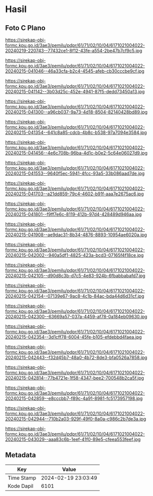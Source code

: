# Hasil

## Foto C Plano

https://sirekap-obj-formc.kpu.go.id/3ae3/pemilu/pdpr/61/71/02/10/04/6171021004022-20240219-220743--77432ce1-8f12-43fe-a554-2be47b7cf9c5.jpg

https://sirekap-obj-formc.kpu.go.id/3ae3/pemilu/pdpr/61/71/02/10/04/6171021004022-20240215-041046--46a33cfa-b2c4-4545-afeb-cb30cccbe9cf.jpg

https://sirekap-obj-formc.kpu.go.id/3ae3/pemilu/pdpr/61/71/02/10/04/6171021004022-20240215-041142--3b03d25c-452e-4941-87f5-dedd73450a13.jpg

https://sirekap-obj-formc.kpu.go.id/3ae3/pemilu/pdpr/61/71/02/10/04/6171021004022-20240215-041300--a96cb037-9a73-4d18-8504-82140428bd89.jpg

https://sirekap-obj-formc.kpu.go.id/3ae3/pemilu/pdpr/61/71/02/10/04/6171021004022-20240215-041354--641c8a85-cdcb-4b8c-b538-97a7094e3584.jpg

https://sirekap-obj-formc.kpu.go.id/3ae3/pemilu/pdpr/61/71/02/10/04/6171021004022-20240215-041456--4e6c708b-96ba-4d1c-b0e2-5c64e06027d9.jpg

https://sirekap-obj-formc.kpu.go.id/3ae3/pemilu/pdpr/61/71/02/10/04/6171021004022-20240215-041553--9640f5ec-5941-4fcc-93a5-33b086aad7de.jpg

https://sirekap-obj-formc.kpu.go.id/3ae3/pemilu/pdpr/61/71/02/10/04/6171021004022-20240215-041703--a21dd859-79c4-4602-b91f-aaa7e2675ac6.jpg

https://sirekap-obj-formc.kpu.go.id/3ae3/pemilu/pdpr/61/71/02/10/04/6171021004022-20240215-041801--f9ff7e6c-8119-412b-97d4-428489d946aa.jpg

https://sirekap-obj-formc.kpu.go.id/3ae3/pemilu/pdpr/61/71/02/10/04/6171021004022-20240215-041908--ae9dac31-8b34-4876-8893-10954ae6020a.jpg

https://sirekap-obj-formc.kpu.go.id/3ae3/pemilu/pdpr/61/71/02/10/04/6171021004022-20240215-042002--940a5df1-4825-423a-bcd3-07165f4f18ce.jpg

https://sirekap-obj-formc.kpu.go.id/3ae3/pemilu/pdpr/61/71/02/10/04/6171021004022-20240215-042105--d90d8c3b-d7c5-4e83-924b-6fbabbabafd7.jpg

https://sirekap-obj-formc.kpu.go.id/3ae3/pemilu/pdpr/61/71/02/10/04/6171021004022-20240215-042154--07139e67-9ac8-4c1b-84ac-bda44d6d31cf.jpg

https://sirekap-obj-formc.kpu.go.id/3ae3/pemilu/pdpr/61/71/02/10/04/6171021004022-20240215-042300--63669a57-037a-4459-af78-0a184eb09630.jpg

https://sirekap-obj-formc.kpu.go.id/3ae3/pemilu/pdpr/61/71/02/10/04/6171021004022-20240215-042354--3d1cff78-6004-45fe-b105-efdebbd4faea.jpg

https://sirekap-obj-formc.kpu.go.id/3ae3/pemilu/pdpr/61/71/02/10/04/6171021004022-20240215-042443--f32d45b7-48a0-4b72-8de3-bfa0526a7858.jpg

https://sirekap-obj-formc.kpu.go.id/3ae3/pemilu/pdpr/61/71/02/10/04/6171021004022-20240215-042814--77b4721e-1f58-4347-bee2-700548b2ca5f.jpg

https://sirekap-obj-formc.kpu.go.id/3ae3/pemilu/pdpr/61/71/02/10/04/6171021004022-20240215-042859--e8cccbb7-f89c-4a91-8981-fc5173957198.jpg

https://sirekap-obj-formc.kpu.go.id/3ae3/pemilu/pdpr/61/71/02/10/04/6171021004022-20240215-042944--710b2a03-929f-49f0-8a0a-c986c2b7de3a.jpg

https://sirekap-obj-formc.kpu.go.id/3ae3/pemilu/pdpr/61/71/02/10/04/6171021004022-20240215-043029--aaa83c6b-1eef-41f0-89e5-cfeea553feef.jpg


## Metadata

| Key        | Value               |
| ---------- | ------------------- |
| Time Stamp | 2024-02-19 23:03:49 |
| Kode Dapil | 6101                |



